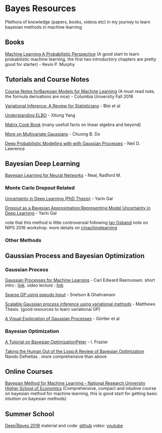 # Bayes Resources
Plethora of knowledge (papers, books, videos etc) in my journey to learn bayesian methods in machine learning

## Books
[ Machine Learning A Probabilistic Perspective](https://doc.lagout.org/science/Artificial%20Intelligence/Machine%20learning/Machine%20Learning_%20A%20Probabilistic%20Perspective%20%5BMurphy%202012-08-24%5D.pdf) (A good start to learn probabilistic machine learning, the first two introductory chapters are pretty good for starter) - Kevin P. Murphy 

## Tutorials and Course Notes
[Course Notes forBayesian Models for Machine Learning](http://www.columbia.edu/~jwp2128/Teaching/E6720/BayesianModelsMachineLearning2016.pdf) (A must read note, the formula derivations are nice) - Columbia University Fall 2016

[Variational Inference: A Review for Statisticians](https://arxiv.org/pdf/1601.00670.pdf) - Blei et al

[Understanding ELBO](http://legacydirs.umiacs.umd.edu/~xyang35/files/understanding-variational-lower.pdf) - Xitong Yang

[Matrix Cook Book](https://www.math.uwaterloo.ca/~hwolkowi/matrixcookbook.pdf) (many usefull facts on linear algebra and beyond)

[More on Multivariate Gaussians](http://cs229.stanford.edu/section/more_on_gaussians.pdf) - Chuong B. Do

[Deep Probabilistic Modelling with with Gaussian Processes](http://inverseprobability.com/talks/notes/deep-probabilistic-modelling-with-gaussian-processes.html) - Neil D. Lawrence

## Bayesian Deep Learning

[Bayesian Learning for Neural Networks](http://citeseerx.ist.psu.edu/viewdoc/download?doi=10.1.1.446.9306&rep=rep1&type=pdf) - Neal, Radford M.

### Monte Carlo Dropout Related
[Uncertainty in Deep Learning (PhD Thesis)](http://mlg.eng.cam.ac.uk/yarin/blog_2248.html) - Yarin Gal

[Dropout as a Bayesian Approximation:Representing Model Uncertainty in Deep Learning](https://arxiv.org/pdf/1506.02142.pdf) - Yarin Gal

note that this method is little controversial following [Ian Osband](https://iosband.github.io/) note on NIPS 2016 workshop. 
more details on [r/machinelearning](https://www.reddit.com/r/MachineLearning/comments/7bm4b2/d_what_is_the_current_state_of_dropout_as/) 

### Other Methods 

## Gaussian Process and Bayesian Optimization

### Gaussian Process
[Gaussian Processes for Machine Learning](http://www.gaussianprocess.org/gpml/) - Carl Edward Rasmussen. short intro : [link](https://www.cs.ubc.ca/~hutter/EARG.shtml/earg/papers05/rasmussen_gps_in_ml.pdf). video lecture : [link](http://videolectures.net/mlss03_rasmussen_gp/)

[Sparse GP using pseudo Input](http://www.gatsby.ucl.ac.uk/~snelson/SPGP_up.pdf) - Snelson & Ghahramani

[Scalable Gaussian process inference using variational methods](http://mlg.eng.cam.ac.uk/matthews/thesis.pdf) - Matthews Thesis. (good resources to learn variational GP)

[A Visual Exploration of Gaussian Processes](https://distill.pub/2019/visual-exploration-gaussian-processes/) - Görtler et al

### Bayesian Optimization
[A Tutorial on Bayesian OptimizationPeter](https://arxiv.org/pdf/1807.02811.pdf) - I. Frazier

[Taking the Human Out of the Loop:A Review of Bayesian Optimization](https://www.cs.ox.ac.uk/people/nando.defreitas/publications/BayesOptLoop.pdf) Nando Defreitas . more comprehensive than above

## Online Courses

[Bayesian Method for Machine Learning - National Research University Higher School of Economics](https://www.coursera.org/learn/bayesian-methods-in-machine-learning) (Comprehensive, compact and intuitive course on bayesian method for machine learning, this is good start for getting basic intuition on bayesian methods)

## Summer School

[Deep|Bayes 2019](https://deepbayes.ru/) material and code: [github](https://github.com/bayesgroup/deepbayes-2019) video: [youtube](https://www.youtube.com/playlist?list=PLe5rNUydzV9QHe8VDStpU0o8Yp63OecdW)
